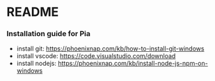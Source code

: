 # README #
### Installation guide for Pia ###
* install git: https://phoenixnap.com/kb/how-to-install-git-windows
* install vscode: https://code.visualstudio.com/download
* install nodejs: https://phoenixnap.com/kb/install-node-js-npm-on-windows 
